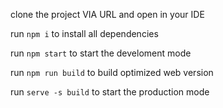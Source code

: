 clone the project VIA URL and open in your IDE

run `npm i` to install all dependencies

run `npm start` to start the develoment mode

run `npm run build` to build optimized web version

run `serve -s build` to start the production mode
